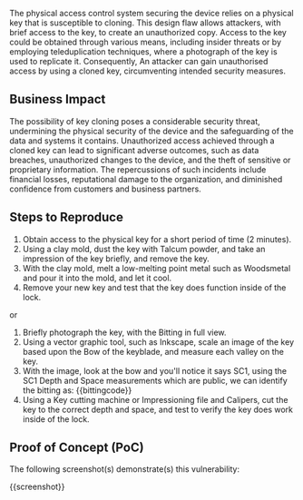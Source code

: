 The physical access control system securing the device relies on a physical key that is susceptible to cloning. This design flaw allows attackers, with brief access to the key, to create an unauthorized copy. Access to the key could be obtained through various means, including insider threats or by employing teleduplication techniques, where a photograph of the key is used to replicate it. Consequently, An attacker can gain unauthorised access by using a cloned key, circumventing intended security measures.

## Business Impact

The possibility of key cloning poses a considerable security threat, undermining the physical security of the device and the safeguarding of the data and systems it contains. Unauthorized access achieved through a cloned key can lead to significant adverse outcomes, such as data breaches, unauthorized changes to the device, and the theft of sensitive or proprietary information. The repercussions of such incidents include financial losses, reputational damage to the organization, and diminished confidence from customers and business partners.

## Steps to Reproduce

1. Obtain access to the physical key for a short period of time (2 minutes).
2. Using a clay mold, dust the key with Talcum powder, and take an impression of the key briefly, and remove the key.
3. With the clay mold, melt a low-melting point metal such as Woodsmetal and pour it into the mold, and let it cool.
4. Remove your new key and test that the key does function inside of the lock.

or

1. Briefly photograph the key, with the Bitting in full view.
2. Using a vector graphic tool, such as Inkscape, scale an image of the key based upon the Bow of the keyblade, and measure each valley on the key.
3. With the image, look at the bow and you'll notice it says SC1, using the SC1 Depth and Space measurements which are public, we can identify the bitting as: {{bittingcode}}
4. Using a Key cutting machine or Impressioning file and Calipers, cut the key to the correct depth and space, and test to verify the key does work inside of the lock.

## Proof of Concept (PoC)

The following screenshot(s) demonstrate(s) this vulnerability:

{{screenshot}}
